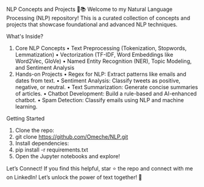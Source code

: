 NLP Concepts and Projects 🧠📚
Welcome to my Natural Language Processing (NLP) repository! This is a curated collection of concepts and projects that showcase foundational and advanced NLP techniques.

What's Inside?
1. Core NLP Concepts
•	Text Preprocessing (Tokenization, Stopwords, Lemmatization)
•	Vectorization (TF-IDF, Word Embeddings like Word2Vec, GloVe)
•	Named Entity Recognition (NER), Topic Modeling, and Sentiment Analysis
2. Hands-on Projects
•	Regex for NLP: Extract patterns like emails and dates from text.
•	Sentiment Analysis: Classify tweets as positive, negative, or neutral.
•	Text Summarization: Generate concise summaries of articles.
•	Chatbot Development: Build a rule-based and AI-enhanced chatbot.
•	Spam Detection: Classify emails using NLP and machine learning.

Getting Started
1.	Clone the repo: 
2.	git clone https://github.com/Omeche/NLP.git
3.	Install dependencies: 
4.	pip install -r requirements.txt
5.	Open the Jupyter notebooks and explore!


Let’s Connect!
If you find this helpful, star ⭐ the repo and connect with me on LinkedIn!
Let’s unlock the power of text together! 🚀

